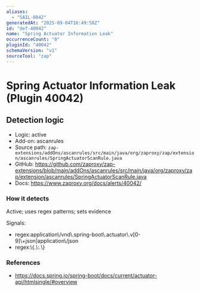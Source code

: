 ```yaml
---
aliases:
  - "SAIL-0042"
generatedAt: "2025-09-04T16:49:58Z"
id: "def-40042"
name: "Spring Actuator Information Leak"
occurrenceCount: "0"
pluginId: "40042"
schemaVersion: "v1"
sourceTool: "zap"
---
```


# Spring Actuator Information Leak (Plugin 40042)

## Detection logic

- Logic: active
- Add-on: ascanrules
- Source path: `zap-extensions/addOns/ascanrules/src/main/java/org/zaproxy/zap/extension/ascanrules/SpringActuatorScanRule.java`
- GitHub: https://github.com/zaproxy/zap-extensions/blob/main/addOns/ascanrules/src/main/java/org/zaproxy/zap/extension/ascanrules/SpringActuatorScanRule.java
- Docs: https://www.zaproxy.org/docs/alerts/40042/

### How it detects

Active; uses regex patterns; sets evidence

Signals:
- regex:application\\/vnd\\.spring-boot\\.actuator\\.v[0-9]\\+json|application\\/json
- regex:\\{.*\\:.*\\}

### References
- https://docs.spring.io/spring-boot/docs/current/actuator-api/htmlsingle/#overview

